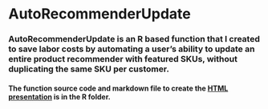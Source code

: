 # AutoRecommenderUpdate
### AutoRecommenderUpdate is an R based function that I created to save labor costs by automating a user’s ability to update an entire product recommender with featured SKUs, without duplicating the same SKU per customer. 

#### The function source code and markdown file to create the [HTML presentation](https://solomondaner.github.io/AutoRecommenderUpdate/) is in the R folder.

